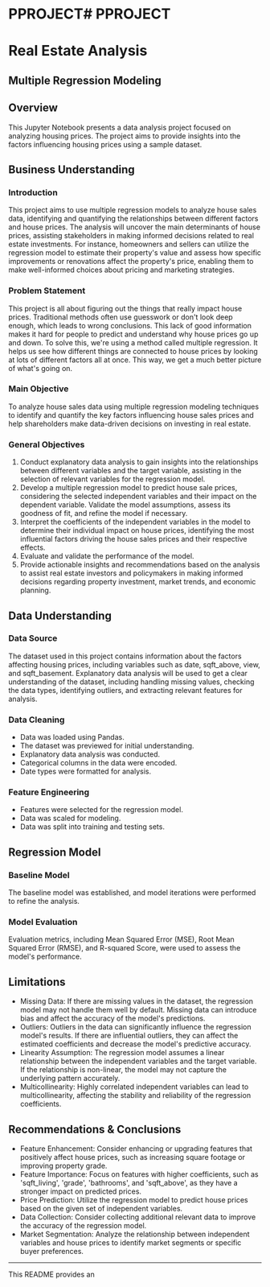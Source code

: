 # PPROJECT# PPROJECT 
# Real Estate Analysis 
## Multiple Regression Modeling

## Overview
This Jupyter Notebook presents a data analysis project focused on analyzing housing prices. The project aims to provide insights into the factors influencing housing prices using a sample dataset.

## Business Understanding

### Introduction

This project aims to use multiple regression models to analyze house sales data, identifying and quantifying the relationships between different factors and house prices. The analysis will uncover the main determinants of house prices, assisting stakeholders in making informed decisions related to real estate investments. For instance, homeowners and sellers can utilize the regression model to estimate their property's value and assess how specific improvements or renovations affect the property's price, enabling them to make well-informed choices about pricing and marketing strategies.

### Problem Statement

This project is all about figuring out the things that really impact house prices. Traditional methods often use guesswork or don't look deep enough, which leads to wrong conclusions. This lack of good information makes it hard for people to predict and understand why house prices go up and down. To solve this, we're using a method called multiple regression. It helps us see how different things are connected to house prices by looking at lots of different factors all at once. This way, we get a much better picture of what's going on.

### Main Objective

To analyze house sales data using multiple regression modeling techniques to identify and quantify the key factors influencing house sales prices and help shareholders make data-driven decisions on investing in real estate.

### General Objectives

1. Conduct explanatory data analysis to gain insights into the relationships between different variables and the target variable, assisting in the selection of relevant variables for the regression model.
2. Develop a multiple regression model to predict house sale prices, considering the selected independent variables and their impact on the dependent variable. Validate the model assumptions, assess its goodness of fit, and refine the model if necessary.
3. Interpret the coefficients of the independent variables in the model to determine their individual impact on house prices, identifying the most influential factors driving the house sales prices and their respective effects.
4. Evaluate and validate the performance of the model.
5. Provide actionable insights and recommendations based on the analysis to assist real estate investors and policymakers in making informed decisions regarding property investment, market trends, and economic planning.

## Data Understanding

### Data Source

The dataset used in this project contains information about the factors affecting housing prices, including variables such as date, sqft_above, view, and sqft_basement. Explanatory data analysis will be used to get a clear understanding of the dataset, including handling missing values, checking the data types, identifying outliers, and extracting relevant features for analysis.

### Data Cleaning

- Data was loaded using Pandas.
- The dataset was previewed for initial understanding.
- Explanatory data analysis was conducted.
- Categorical columns in the data were encoded.
- Date types were formatted for analysis.

### Feature Engineering

- Features were selected for the regression model.
- Data was scaled for modeling.
- Data was split into training and testing sets.

## Regression Model

### Baseline Model

The baseline model was established, and model iterations were performed to refine the analysis.

### Model Evaluation

Evaluation metrics, including Mean Squared Error (MSE), Root Mean Squared Error (RMSE), and R-squared Score, were used to assess the model's performance.

## Limitations

- Missing Data: If there are missing values in the dataset, the regression model may not handle them well by default. Missing data can introduce bias and affect the accuracy of the model's predictions.
- Outliers: Outliers in the data can significantly influence the regression model's results. If there are influential outliers, they can affect the estimated coefficients and decrease the model's predictive accuracy.
- Linearity Assumption: The regression model assumes a linear relationship between the independent variables and the target variable. If the relationship is non-linear, the model may not capture the underlying pattern accurately.
- Multicollinearity: Highly correlated independent variables can lead to multicollinearity, affecting the stability and reliability of the regression coefficients.

## Recommendations & Conclusions

- Feature Enhancement: Consider enhancing or upgrading features that positively affect house prices, such as increasing square footage or improving property grade.
- Feature Importance: Focus on features with higher coefficients, such as 'sqft_living', 'grade', 'bathrooms', and 'sqft_above', as they have a stronger impact on predicted prices.
- Price Prediction: Utilize the regression model to predict house prices based on the given set of independent variables.
- Data Collection: Consider collecting additional relevant data to improve the accuracy of the regression model.
- Market Segmentation: Analyze the relationship between independent variables and house prices to identify market segments or specific buyer preferences.

---

This README provides an 